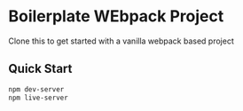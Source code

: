 # Boilerplate WEbpack Project

Clone this to get started with a vanilla webpack based project

## Quick Start

```bash
npm dev-server
npm live-server
```